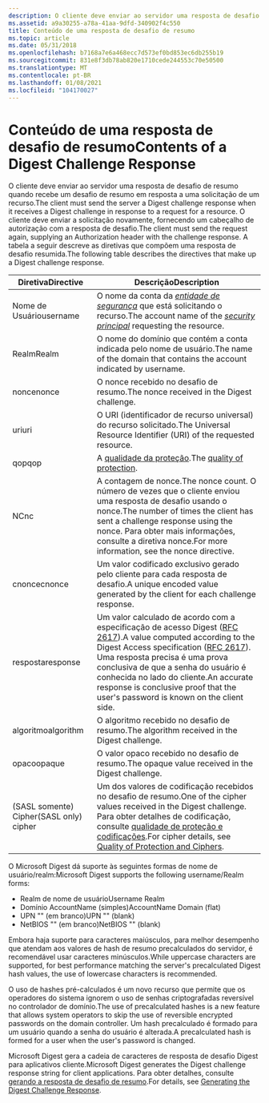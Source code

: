 ```yaml
---
description: O cliente deve enviar ao servidor uma resposta de desafio de resumo quando recebe um desafio de resumo em resposta a uma solicitação de um recurso.
ms.assetid: a9a30255-a78a-41aa-9dfd-340902f4c550
title: Conteúdo de uma resposta de desafio de resumo
ms.topic: article
ms.date: 05/31/2018
ms.openlocfilehash: b7168a7e6a468ecc7d573ef0bd853ec6db255b19
ms.sourcegitcommit: 831e8f3db78ab820e1710cede244553c70e50500
ms.translationtype: MT
ms.contentlocale: pt-BR
ms.lasthandoff: 01/08/2021
ms.locfileid: "104170027"
---
```

# <a name="contents-of-a-digest-challenge-response"></a><span data-ttu-id="bba62-103">Conteúdo de uma resposta de desafio de resumo</span><span class="sxs-lookup"><span data-stu-id="bba62-103">Contents of a Digest Challenge Response</span></span>

<span data-ttu-id="bba62-104">O cliente deve enviar ao servidor uma resposta de desafio de resumo quando recebe um desafio de resumo em resposta a uma solicitação de um recurso.</span><span class="sxs-lookup"><span data-stu-id="bba62-104">The client must send the server a Digest challenge response when it receives a Digest challenge in response to a request for a resource.</span></span> <span data-ttu-id="bba62-105">O cliente deve enviar a solicitação novamente, fornecendo um cabeçalho de autorização com a resposta de desafio.</span><span class="sxs-lookup"><span data-stu-id="bba62-105">The client must send the request again, supplying an Authorization header with the challenge response.</span></span> <span data-ttu-id="bba62-106">A tabela a seguir descreve as diretivas que compõem uma resposta de desafio resumida.</span><span class="sxs-lookup"><span data-stu-id="bba62-106">The following table describes the directives that make up a Digest challenge response.</span></span>



| <span data-ttu-id="bba62-107">Diretiva</span><span class="sxs-lookup"><span data-stu-id="bba62-107">Directive</span></span>          | <span data-ttu-id="bba62-108">Descrição</span><span class="sxs-lookup"><span data-stu-id="bba62-108">Description</span></span>                                                                                                                                                                                                                |
|--------------------|----------------------------------------------------------------------------------------------------------------------------------------------------------------------------------------------------------------------------|
| <span data-ttu-id="bba62-109">Nome de Usuário</span><span class="sxs-lookup"><span data-stu-id="bba62-109">username</span></span>           | <span data-ttu-id="bba62-110">O nome da conta da [*entidade de segurança*](/windows/desktop/SecGloss/s-gly) que está solicitando o recurso.</span><span class="sxs-lookup"><span data-stu-id="bba62-110">The account name of the [*security principal*](/windows/desktop/SecGloss/s-gly) requesting the resource.</span></span>                                                                  |
| <span data-ttu-id="bba62-111">Realm</span><span class="sxs-lookup"><span data-stu-id="bba62-111">Realm</span></span>              | <span data-ttu-id="bba62-112">O nome do domínio que contém a conta indicada pelo nome de usuário.</span><span class="sxs-lookup"><span data-stu-id="bba62-112">The name of the domain that contains the account indicated by username.</span></span>                                                                                                                                                    |
| <span data-ttu-id="bba62-113">nonce</span><span class="sxs-lookup"><span data-stu-id="bba62-113">nonce</span></span>              | <span data-ttu-id="bba62-114">O nonce recebido no desafio de resumo.</span><span class="sxs-lookup"><span data-stu-id="bba62-114">The nonce received in the Digest challenge.</span></span>                                                                                                                                                                                |
| <span data-ttu-id="bba62-115">uri</span><span class="sxs-lookup"><span data-stu-id="bba62-115">uri</span></span>                | <span data-ttu-id="bba62-116">O URI (identificador de recurso universal) do recurso solicitado.</span><span class="sxs-lookup"><span data-stu-id="bba62-116">The Universal Resource Identifier (URI) of the requested resource.</span></span>                                                                                                                                                         |
| <span data-ttu-id="bba62-117">qop</span><span class="sxs-lookup"><span data-stu-id="bba62-117">qop</span></span>                | <span data-ttu-id="bba62-118">A [qualidade da proteção](quality-of-protection.md).</span><span class="sxs-lookup"><span data-stu-id="bba62-118">The [quality of protection](quality-of-protection.md).</span></span>                                                                                                                                                                    |
| <span data-ttu-id="bba62-119">NC</span><span class="sxs-lookup"><span data-stu-id="bba62-119">nc</span></span>                 | <span data-ttu-id="bba62-120">A contagem de nonce.</span><span class="sxs-lookup"><span data-stu-id="bba62-120">The nonce count.</span></span> <span data-ttu-id="bba62-121">O número de vezes que o cliente enviou uma resposta de desafio usando o nonce.</span><span class="sxs-lookup"><span data-stu-id="bba62-121">The number of times the client has sent a challenge response using the nonce.</span></span> <span data-ttu-id="bba62-122">Para obter mais informações, consulte a diretiva nonce.</span><span class="sxs-lookup"><span data-stu-id="bba62-122">For more information, see the nonce directive.</span></span>                                                                              |
| <span data-ttu-id="bba62-123">cnonce</span><span class="sxs-lookup"><span data-stu-id="bba62-123">cnonce</span></span>             | <span data-ttu-id="bba62-124">Um valor codificado exclusivo gerado pelo cliente para cada resposta de desafio.</span><span class="sxs-lookup"><span data-stu-id="bba62-124">A unique encoded value generated by the client for each challenge response.</span></span>                                                                                                                                                |
| <span data-ttu-id="bba62-125">resposta</span><span class="sxs-lookup"><span data-stu-id="bba62-125">response</span></span>           | <span data-ttu-id="bba62-126">Um valor calculado de acordo com a especificação de acesso Digest ([RFC 2617](https://www.ietf.org/rfc/rfc2617.txt)).</span><span class="sxs-lookup"><span data-stu-id="bba62-126">A value computed according to the Digest Access specification ([RFC 2617](https://www.ietf.org/rfc/rfc2617.txt)).</span></span> <span data-ttu-id="bba62-127">Uma resposta precisa é uma prova conclusiva de que a senha do usuário é conhecida no lado do cliente.</span><span class="sxs-lookup"><span data-stu-id="bba62-127">An accurate response is conclusive proof that the user's password is known on the client side.</span></span> |
| <span data-ttu-id="bba62-128">algoritmo</span><span class="sxs-lookup"><span data-stu-id="bba62-128">algorithm</span></span>          | <span data-ttu-id="bba62-129">O algoritmo recebido no desafio de resumo.</span><span class="sxs-lookup"><span data-stu-id="bba62-129">The algorithm received in the Digest challenge.</span></span>                                                                                                                                                                            |
| <span data-ttu-id="bba62-130">opaco</span><span class="sxs-lookup"><span data-stu-id="bba62-130">opaque</span></span>             | <span data-ttu-id="bba62-131">O valor opaco recebido no desafio de resumo.</span><span class="sxs-lookup"><span data-stu-id="bba62-131">The opaque value received in the Digest challenge.</span></span>                                                                                                                                                                         |
| <span data-ttu-id="bba62-132">(SASL somente) Cipher</span><span class="sxs-lookup"><span data-stu-id="bba62-132">(SASL only) cipher</span></span> | <span data-ttu-id="bba62-133">Um dos valores de codificação recebidos no desafio de resumo.</span><span class="sxs-lookup"><span data-stu-id="bba62-133">One of the cipher values received in the Digest challenge.</span></span> <span data-ttu-id="bba62-134">Para obter detalhes de codificação, consulte [qualidade de proteção e codificações](quality-of-protection-and-ciphers.md).</span><span class="sxs-lookup"><span data-stu-id="bba62-134">For cipher details, see [Quality of Protection and Ciphers](quality-of-protection-and-ciphers.md).</span></span>                                                             |



 

<span data-ttu-id="bba62-135">O Microsoft Digest dá suporte às seguintes formas de nome de usuário/realm:</span><span class="sxs-lookup"><span data-stu-id="bba62-135">Microsoft Digest supports the following username/Realm forms:</span></span>

-   <span data-ttu-id="bba62-136">Realm de nome de usuário</span><span class="sxs-lookup"><span data-stu-id="bba62-136">Username Realm</span></span>
-   <span data-ttu-id="bba62-137">Domínio AccountName (simples)</span><span class="sxs-lookup"><span data-stu-id="bba62-137">AccountName Domain (flat)</span></span>
-   <span data-ttu-id="bba62-138">UPN "" (em branco)</span><span class="sxs-lookup"><span data-stu-id="bba62-138">UPN "" (blank)</span></span>
-   <span data-ttu-id="bba62-139">NetBIOS "" (em branco)</span><span class="sxs-lookup"><span data-stu-id="bba62-139">NetBIOS "" (blank)</span></span>

<span data-ttu-id="bba62-140">Embora haja suporte para caracteres maiúsculos, para melhor desempenho que atendam aos valores de hash de resumo precalculados do servidor, é recomendável usar caracteres minúsculos.</span><span class="sxs-lookup"><span data-stu-id="bba62-140">While uppercase characters are supported, for best performance matching the server's precalculated Digest hash values, the use of lowercase characters is recommended.</span></span>

<span data-ttu-id="bba62-141">O uso de hashes pré-calculados é um novo recurso que permite que os operadores do sistema ignorem o uso de senhas criptografadas reversível no controlador de domínio.</span><span class="sxs-lookup"><span data-stu-id="bba62-141">The use of precalculated hashes is a new feature that allows system operators to skip the use of reversible encrypted passwords on the domain controller.</span></span> <span data-ttu-id="bba62-142">Um hash precalculado é formado para um usuário quando a senha do usuário é alterada.</span><span class="sxs-lookup"><span data-stu-id="bba62-142">A precalculated hash is formed for a user when the user's password is changed.</span></span>

<span data-ttu-id="bba62-143">Microsoft Digest gera a cadeia de caracteres de resposta de desafio Digest para aplicativos cliente.</span><span class="sxs-lookup"><span data-stu-id="bba62-143">Microsoft Digest generates the Digest challenge response string for client applications.</span></span> <span data-ttu-id="bba62-144">Para obter detalhes, consulte [gerando a resposta de desafio de resumo](generating-the-digest-challenge-response.md).</span><span class="sxs-lookup"><span data-stu-id="bba62-144">For details, see [Generating the Digest Challenge Response](generating-the-digest-challenge-response.md).</span></span>

 

 
